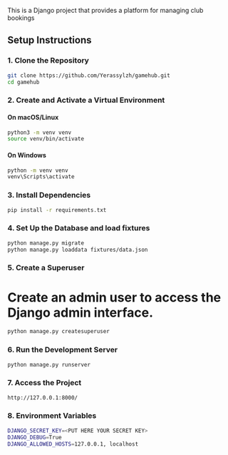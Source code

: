 This is a Django project that provides a platform for managing club bookings

## Setup Instructions

### 1. Clone the Repository
```bash
git clone https://github.com/Yerassylzh/gamehub.git
cd gamehub
```

### 2. Create and Activate a Virtual Environment
#### On macOS/Linux
```bash
python3 -m venv venv
source venv/bin/activate
```

#### On Windows
```bash
python -m venv venv
venv\Scripts\activate
```

### 3. Install Dependencies
```bash
pip install -r requirements.txt
```

### 4. Set Up the Database and load fixtures
```bash
python manage.py migrate
python manage.py loaddata fixtures/data.json
```

### 5. Create a Superuser
# Create an admin user to access the Django admin interface.
```bash
python manage.py createsuperuser
```

### 6. Run the Development Server
```bash
python manage.py runserver
```

### 7. Access the Project
```bash
http://127.0.0.1:8000/
```

### 8. Environment Variables
```bash
DJANGO_SECRET_KEY=<PUT HERE YOUR SECRET KEY>
DJANGO_DEBUG=True
DJANGO_ALLOWED_HOSTS=127.0.0.1, localhost
```
